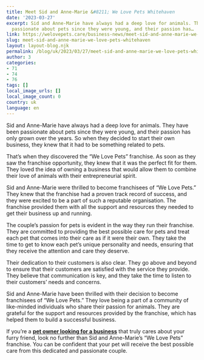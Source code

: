 ```yaml
---
title: Meet Sid and Anne-Marie &#8211; We Love Pets Whitehaven
date: '2023-03-27'
excerpt: Sid and Anne-Marie have always had a deep love for animals. They have been
  passionate about pets since they were young, and their passion has…
link: https://welovepets.care/business-news/meet-sid-and-anne-marie-we-love-pets-whitehaven/
slug: meet-sid-and-anne-marie-we-love-pets-whitehaven
layout: layout-blog.njk
permalink: /blog/uk/2023/03/27/meet-sid-and-anne-marie-we-love-pets-whitehaven/
author: 3
categories:
- 71
- 74
- 76
tags: []
local_image_urls: []
local_image_count: 0
country: uk
language: en
---
```


Sid and Anne-Marie have always had a deep love for animals. They have been passionate about pets since they were young, and their passion has only grown over the years. So when they decided to start their own business, they knew that it had to be something related to pets.

That’s when they discovered the “We Love Pets” franchise. As soon as they saw the franchise opportunity, they knew that it was the perfect fit for them. They loved the idea of owning a business that would allow them to combine their love of animals with their entrepreneurial spirit.

Sid and Anne-Marie were thrilled to become franchisees of “We Love Pets.” They knew that the franchise had a proven track record of success, and they were excited to be a part of such a reputable organisation. The franchise provided them with all the support and resources they needed to get their business up and running.

The couple’s passion for pets is evident in the way they run their franchise. They are committed to providing the best possible care for pets and treat each pet that comes into their care as if it were their own. They take the time to get to know each pet’s unique personality and needs, ensuring that they receive the attention and care they deserve.

Their dedication to their customers is also clear. They go above and beyond to ensure that their customers are satisfied with the service they provide. They believe that communication is key, and they take the time to listen to their customers’ needs and concerns.

Sid and Anne-Marie have been thrilled with their decision to become franchisees of “We Love Pets.” They love being a part of a community of like-minded individuals who share their passion for animals. They are grateful for the support and resources provided by the franchise, which has helped them to build a successful business.

If you’re a [**pet owner looking for a business**](https://welovepets.care/branch/whitehaven) that truly cares about your furry friend, look no further than Sid and Anne-Marie’s “We Love Pets” franchise. You can be confident that your pet will receive the best possible care from this dedicated and passionate couple.